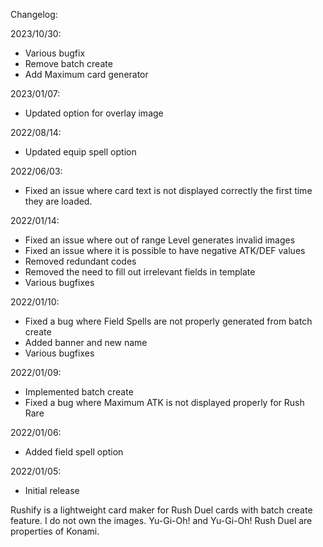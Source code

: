 Changelog:

2023/10/30:
- Various bugfix
- Remove batch create
- Add Maximum card generator

2023/01/07:
- Updated option for overlay image

2022/08/14:
- Updated equip spell option

2022/06/03:
- Fixed an issue where card text is not displayed correctly the first time they are loaded.

2022/01/14:
- Fixed an issue where out of range Level generates invalid images
- Fixed an issue where it is possible to have negative ATK/DEF values
- Removed redundant codes
- Removed the need to fill out irrelevant fields in template
- Various bugfixes

2022/01/10:
- Fixed a bug where Field Spells are not properly generated from batch create
- Added banner and new name
- Various bugfixes

2022/01/09:
- Implemented batch create
- Fixed a bug where Maximum ATK is not displayed properly for Rush Rare

2022/01/06:
- Added field spell option

2022/01/05:
- Initial release

Rushify is a lightweight card maker for Rush Duel cards with batch create feature. 
I do not own the images. Yu-Gi-Oh! and Yu-Gi-Oh! Rush Duel are properties of Konami.
